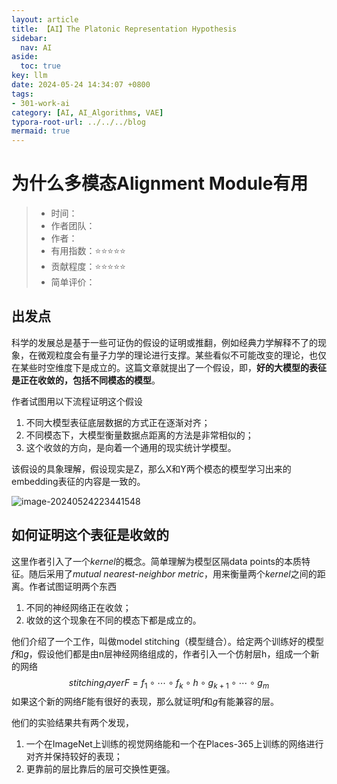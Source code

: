 ```yaml
---
layout: article
title: 【AI】The Platonic Representation Hypothesis
sidebar:
  nav: AI
aside:
  toc: true
key: llm
date: 2024-05-24 14:34:07 +0800
tags:
- 301-work-ai
category: [AI, AI_Algorithms, VAE]
typora-root-url: ../../../blog
mermaid: true
---
```


# 为什么多模态Alignment Module有用

> - 时间：
> - 作者团队：
> - 作者：
> - 有用指数：⭐️⭐️⭐️⭐️⭐️
> - 贡献程度：⭐️⭐️⭐️⭐️⭐️
> - 简单评价：

## 出发点

科学的发展总是基于一些可证伪的假设的证明或推翻，例如经典力学解释不了的现象，在微观粒度会有量子力学的理论进行支撑。某些看似不可能改变的理论，也仅在某些时空维度下是成立的。这篇文章就提出了一个假设，即，**好的大模型的表征是正在收敛的，包括不同模态的模型**。

作者试图用以下流程证明这个假设

1. 不同大模型表征底层数据的方式正在逐渐对齐；
2. 不同模态下，大模型衡量数据点距离的方法是非常相似的；
3. 这个收敛的方向，是向着一个通用的现实统计学模型。

该假设的具象理解，假设现实是Z，那么X和Y两个模态的模型学习出来的embedding表征的内容是一致的。

![image-20240524223441548](/C:/Users/26092/AppData/Roaming/Typora/typora-user-images/image-20240524223441548.png)

## 如何证明这个表征是收敛的

这里作者引入了一个*kernel*的概念。简单理解为模型区隔data points的本质特征。随后采用了*mutual nearest-neighbor metric*，用来衡量两个*kernel*之间的距离。作者试图证明两个东西

1. 不同的神经网络正在收敛；
2. 收敛的这个现象在不同的模态下都是成立的。

他们介绍了一个工作，叫做model stitching（模型缝合）。给定两个训练好的模型$f$和$g$​，假设他们都是由n层神经网络组成的，作者引入一个仿射层h，组成一个新的网络
$$ {stitching_layer}
F = f_1 \circ \cdots \circ f_k \circ h \circ g_{k+1} \circ \cdots \circ g_m
$$
如果这个新的网络$F$能有很好的表现，那么就证明$f$和$g$有能兼容的层。

他们的实验结果共有两个发现，

1. 一个在ImageNet上训练的视觉网络能和一个在Places-365上训练的网络进行对齐并保持较好的表现；
2. 更靠前的层比靠后的层可交换性更强。

